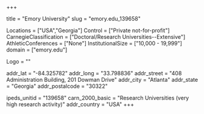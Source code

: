 
+++

title = "Emory University"
slug = "emory.edu_139658"

Locations = ["USA","Georgia"]
Control = ["Private not-for-profit"]
CarnegieClassification = ["Doctoral/Research Universities--Extensive"]
AthleticConferences = ["None"]
InstitutionalSize = ["10,000 - 19,999"]
domain = ["emory.edu"]

Logo = ""

addr_lat = "-84.325782"
addr_long = "33.798836"
addr_street = "408 Administration Building, 201 Dowman Drive"
addr_city = "Atlanta"
addr_state = "Georgia"
addr_postalcode = "30322"

ipeds_unitid = "139658"
carn_2000_basic = "Research Universities (very high research activity)"
addr_country = "USA"
+++
    
